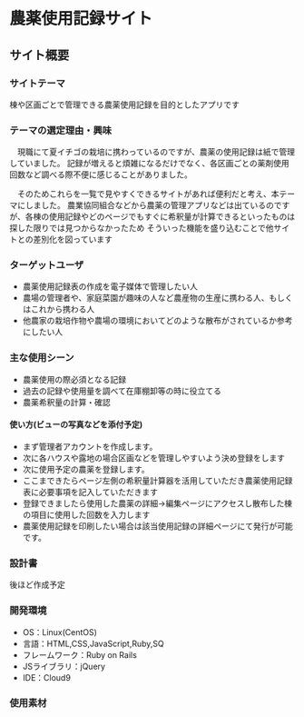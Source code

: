 # 農薬使用記録サイト

## サイト概要

### サイトテーマ
棟や区画ごとで管理できる農薬使用記録を目的としたアプリです

### テーマの選定理由・興味
　現職にて夏イチゴの栽培に携わっているのですが、農薬の使用記録は紙で管理していました。
記録が増えると煩雑になるだけでなく、各区画ごとの薬剤使用回数など調べる際不便に感じることがありました。

　そのためこれらを一覧で見やすくできるサイトがあれば便利だと考え、本テーマにしました。
農業協同組合などから農薬の管理アプリなどは出ているのですが、各棟の使用記録やどのページでもすぐに希釈量が計算できるといったものは探した限りでは見つからなかったため
そういった機能を盛り込むことで他サイトとの差別化を図っています

### ターゲットユーザ
- 農薬使用記録表の作成を電子媒体で管理したい人
- 農場の管理者や、家庭菜園が趣味の人など農産物の生産に携わる人、もしくはこれから携わる人
- 他農家の栽培作物や農場の環境においてどのような散布がされているか参考にしたい人

### 主な使用シーン
- 農薬使用の際必須となる記録
- 過去の記録や使用量を調べて在庫棚卸等の時に役立てる
- 農薬希釈量の計算・確認


#### 使い方(ビューの写真などを添付予定)
- まず管理者アカウントを作成します。
- 次に各ハウスや露地の場合区画などを管理しやすいよう決め登録をします
- 次に使用予定の農薬を登録します。
- ここまできたらページ左側の希釈量計算器を活用していただき農薬使用記録表に必要事項を記入していただきます
- 登録できましたら使用した農薬の詳細→編集ページにアクセスし散布した棟の項目に使用した回数を入力します
- 農薬使用記録を印刷したい場合は該当使用記録の詳細ページにて発行が可能です。

### 設計書

後ほど作成予定

### 開発環境
- OS：Linux(CentOS)
- 言語：HTML,CSS,JavaScript,Ruby,SQ
- フレームワーク：Ruby on Rails
- JSライブラリ：jQuery
- IDE：Cloud9

### 使用素材